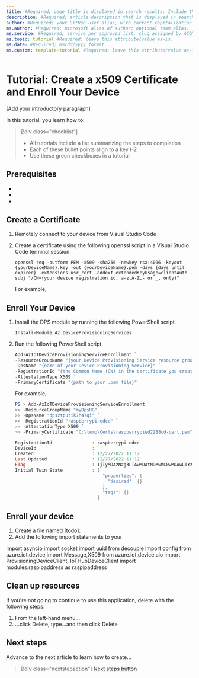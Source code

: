 ```yaml
---
title: #Required; page title is displayed in search results. Include the brand.
description: #Required; article description that is displayed in search results. 
author: #Required; your GitHub user alias, with correct capitalization.
ms.author: #Required; microsoft alias of author; optional team alias.
ms.service: #Required; service per approved list. slug assigned by ACOM.
ms.topic: tutorial #Required; leave this attribute/value as-is.
ms.date: #Required; mm/dd/yyyy format.
ms.custom: template-tutorial #Required; leave this attribute/value as-is.
---
```


<!--
Remove all the comments in this template before you sign-off or merge to the 
main branch.
-->

<!--
This template provides the basic structure of a tutorial article.
See the [tutorial guidance](contribute-how-to-mvc-tutorial.md) in the contributor guide.

To provide feedback on this template contact 
[the templates workgroup](mailto:templateswg@microsoft.com).
-->

<!-- 1. H1 
Required. Start with "Tutorial: ". Make the first word following "Tutorial: " a 
verb.
-->

# Tutorial: Create a x509 Certificate and Enroll Your Device 

<!-- 2. Introductory paragraph 
Required. Lead with a light intro that describes, in customer-friendly language, 
what the customer will learn, or do, or accomplish. Answer the fundamental “why 
would I want to do this?” question. Keep it short.
-->

[Add your introductory paragraph]

<!-- 3. Tutorial outline 
Required. Use the format provided in the list below.
-->

In this tutorial, you learn how to:

> [!div class="checklist"]
> * All tutorials include a list summarizing the steps to completion
> * Each of these bullet points align to a key H2
> * Use these green checkboxes in a tutorial

<!-- 4. Prerequisites 
Required. First prerequisite is a link to a free trial account if one exists. If there 
are no prerequisites, state that no prerequisites are needed for this tutorial.
-->

## Prerequisites

- <!-- An Azure account with an active subscription. [Create an account for free]
  (https://azure.microsoft.com/free/?WT.mc_id=A261C142F). -->
- <!-- prerequisite 2 -->
- <!-- prerequisite n -->

<!-- 5. H2s
Required. Give each H2 a heading that sets expectations for the content that follows. 
Follow the H2 headings with a sentence about how the section contributes to the whole.
-->

## Create a Certificate
<!-- Introduction paragraph -->

1. Remotely connect to your device from Visual Studio Code
1. Create a certificate using the following openssl script in a Visual Studio Code terminal session.

    ```azurecli
    openssl req -outform PEM -x509 -sha256 -newkey rsa:4096 -keyout {yourDeviceName}.key -out {yourDeviceName}.pem -days {days until expired} -extensions usr_cert -addext extendedKeyUsage=clientAuth -subj "/CN={your device registration id, a-z,A-Z,- or _, only}"
    ```

    For example,

## Enroll Your Device
<!-- Introduction paragraph -->

1. Install the DPS module by running the following PowerShell script.

    ```azurepowershell
    Install-Module Az.DeviceProvisioningServices
    ```

1. Run the following PowerShell script

    ```powershell
    Add-AzIoTDeviceProvisioningServiceEnrollment `
    -ResourceGroupName "{your Device Provisioning Service resource group name}" `
    -DpsName "{name of your Device Provisioning Service}" `
    -RegistrationId "{the Common Name (CN) in the certificate you created}" `
    -AttestationType X509 `
    -PrimaryCertificate "{path to your .pem file}"
    ```

    For example,

    ```powershell
    PS > Add-AzIoTDeviceProvisioningServiceEnrollment `
    >> -ResourceGroupName "myDpsRG" `
    >> -DpsName "dpsztputik7h47qi" `
    >> -RegistrationId "raspberrypi-edcd" `
    >> -AttestationType X509 `
    >> -PrimaryCertificate "C:\temp\Certs\raspberrypied2288cd-cert.pem"
    
    RegistrationId               : raspberrypi-edcd
    DeviceId                     : 
    Created                      : 12/27/2022 11:12
    Last Updated                 : 12/27/2022 11:12
    ETag                         : IjIyMDAzNzg3LTAwMDAtMDMwMC0wMDAwLTYzYWI0OWJhMDAwMCI=
    Initial Twin State           : {
                                     "properties": {
                                       "desired": {}
                                     },
                                     "tags": {}
                                   }
    ```

<!-- 6. Clean up resources
Required. If resources were created during the tutorial. If no resources were created, 
state that there are no resources to clean up in this section.
-->
## Enroll your device

1. Create a file named [todo].
1. Add the following import statements to your 

import asyncio
import socket
import uuid
from decouple import config
from azure.iot.device import Message,X509
from azure.iot.device.aio import ProvisioningDeviceClient, IoTHubDeviceClient
import modules.raspipaddress as raspipaddress

## Clean up resources

If you're not going to continue to use this application, delete
<resources> with the following steps:

1. From the left-hand menu...
1. ...click Delete, type...and then click Delete

<!-- 7. Next steps
Required: A single link in the blue box format. Point to the next logical tutorial 
in a series, or, if there are no other tutorials, to some other cool thing the 
customer can do. 
-->

## Next steps

Advance to the next article to learn how to create...
> [!div class="nextstepaction"]
> [Next steps button](contribute-how-to-mvc-tutorial.md)

<!--
Remove all the comments in this template before you sign-off or merge to the 
main branch.
-->
